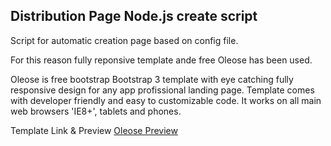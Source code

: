 ## Distribution Page Node.js create script

Script for automatic creation page based on config file.

For this reason fully reponsive template ande free Oleose has been used. 

Oleose is free bootstrap Bootstrap 3 template with eye catching fully responsive design for any app profissional landing page. Template comes with developer friendly and easy to customizable code. It works on all main web browsers 'IE8+', tablets and phones.

Template Link & Preview [Oleose Preview](http://www.scoopthemes.com/templates/Oleose-Theme/)

